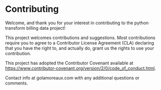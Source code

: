 # Contributing

Welcome, and thank you for your interest in contributing to the python transform billing data project!

This project welcomes contributions and suggestions. Most contributions require you to agree to a Contributor License Agreement (CLA) declaring that you have the right to, and actually do, grant us the rights to use your contribution.

This project has adopted the Contributor Covenant available at https://www.contributor-covenant.org/version/2/0/code_of_conduct.html.

Contact info at golamoreaux.com with any additional questions or comments.
